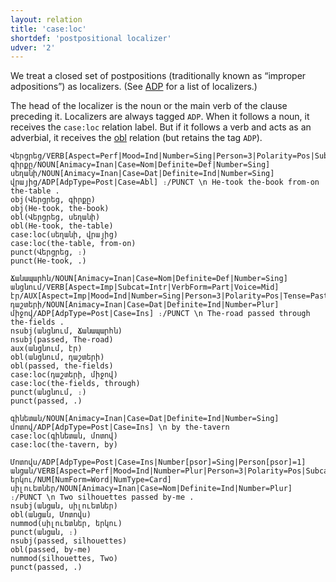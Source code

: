 ```yaml
---
layout: relation
title: 'case:loc'
shortdef: 'postpositional localizer'
udver: '2'
---
```


We treat a closed set of postpositions (traditionally known as “improper adpositions”) as localizers. (See [ADP]() for a list of localizers.)

The head of the localizer is the noun or the main verb of the clause preceding it. Localizers are always tagged `ADP`. When it follows a noun, it receives the `case:loc` relation label. But if it follows a verb and acts as an adverbial, it receives the [obl]() relation (but retains the tag `ADP`).

~~~ sdparse
Վերցրեց/VERB[Aspect=Perf|Mood=Ind|Number=Sing|Person=3|Polarity=Pos|Subcat=Tran|Tense=Past|VerbForm=Fin|Voice=Act] գիրքը/NOUN[Animacy=Inan|Case=Nom|Definite=Def|Number=Sing] սեղանի/NOUN[Animacy=Inan|Case=Dat|Definite=Ind|Number=Sing] վրայից/ADP[AdpType=Post|Case=Abl] ։/PUNCT \n He-took the-book from-on the-table .
obj(Վերցրեց, գիրքը)
obj(He-took, the-book)
obl(Վերցրեց, սեղանի)
obl(He-took, the-table)
case:loc(սեղանի, վրայից)
case:loc(the-table, from-on)
punct(Վերցրեց, ։)
punct(He-took, .)
~~~

~~~ sdparse
Ճանապարհն/NOUN[Animacy=Inan|Case=Nom|Definite=Def|Number=Sing] անցնում/VERB[Aspect=Imp|Subcat=Intr|VerbForm=Part|Voice=Mid] էր/AUX[Aspect=Imp|Mood=Ind|Number=Sing|Person=3|Polarity=Pos|Tense=Past|VerbForm=Fin] դաշտերի/NOUN[Animacy=Inan|Case=Dat|Definite=Ind|Number=Plur] միջով/ADP[AdpType=Post|Case=Ins] ։/PUNCT \n The-road passed through the-fields .
nsubj(անցնում, Ճանապարհն)
nsubj(passed, The-road)
aux(անցնում, էր)
obl(անցնում, դաշտերի)
obl(passed, the-fields)
case:loc(դաշտերի, միջով)
case:loc(the-fields, through)
punct(անցնում, ։)
punct(passed, .)
~~~

~~~ sdparse
գինետան/NOUN[Animacy=Inan|Case=Dat|Definite=Ind|Number=Sing] մոտով/ADP[AdpType=Post|Case=Ins] \n by the-tavern
case:loc(գինետան, մոտով)
case:loc(the-tavern, by)
~~~

~~~ sdparse
Մոտովս/ADP[AdpType=Post|Case=Ins|Number[psor]=Sing|Person[psor]=1] անցան/VERB[Aspect=Perf|Mood=Ind|Number=Plur|Person=3|Polarity=Pos|Subcat=Intr|Tense=Past|VerbForm=Fin|Voice=Mid] երկու/NUM[NumForm=Word|NumType=Card] սիլուետներ/NOUN[Animacy=Inan|Case=Nom|Definite=Ind|Number=Plur] ։/PUNCT \n Two silhouettes passed by-me .
nsubj(անցան, սիլուետներ)
obl(անցան, Մոտովս)
nummod(սիլուետներ, երկու)
punct(անցան, ։)
nsubj(passed, silhouettes)
obl(passed, by-me)
nummod(silhouettes, Two)
punct(passed, .)
~~~
<!-- Interlanguage links updated Út 9. května 2023, 20:04:03 CEST -->
